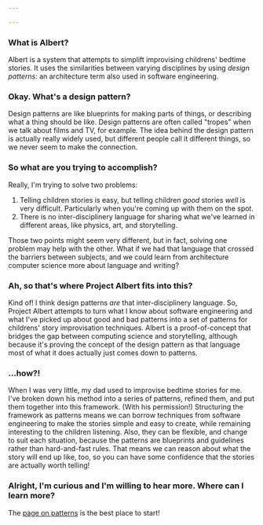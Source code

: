 ```yaml
---

---
```


### What is Albert?
Albert is a system that attempts to simplift improvising childrens' bedtime stories. It uses the similarities between varying disciplines by using *design patterns*: an architecture term also used in software engineering. 

### Okay. What's a design pattern?
Design patterns are like blueprints for making parts of things, or describing what a thing should be like. Design patterns are often called "tropes" when we talk about films and TV, for example. The idea behind the design pattern is actually really widely used, but different people call it different things, so we never seem to make the connection.

### So what are you trying to accomplish?
Really, I'm trying to solve two problems: 

1. Telling children stories is easy, but telling children *good* stories *well* is very difficult. Particularly when you're coming up with them on the spot. 
2. There is no inter-disciplinery language for sharing what we've learned in different areas, like physics, art, and storytelling. 

Those two points might seem very different, but in fact, solving one problem may help with the other. What if we had that language that crossed the barriers between subjects, and we could learn from architecture computer science more about language and writing?

### Ah, so that's where Project Albert fits into this?

Kind of! I think design patterns *are* that inter-disciplinery language. So, Project Albert attempts to turn what I know about software engineering and what I've picked up about good and bad patterns into a set of patterns for childrens' story improvisation techniques. Albert is a proof-of-concept that bridges the gap between computing science and storytelling, although because it's proving the concept of the design pattern as that language most of what it does actually just comes down to patterns. 

### ...how?!
When I was very little, my dad used to improvise bedtime stories for me. I've broken down his method into a series of patterns, refined them, and put them together into this framework. (With his permission!) Structuring the framework as patterns means we can borrow techniques from software engineering to make the stories simple and easy to create, while remaining interesting to the children listening. Also, they can be flexible, and change to suit each situation, because the patterns are blueprints and guidelines rather than hard-and-fast rules. That means we can reason about what the story will end up like, too, so you can have some confidence that the stories are actually worth telling!

### Alright, I'm curious and I'm willing to hear more. Where can I learn more?
The [page on patterns](http://projectalbert.net/patterns) is the best place to start!
